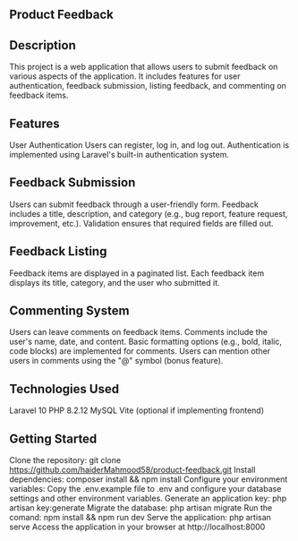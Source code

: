 ## Product Feedback

## Description

This project is a web application that allows users to submit feedback on various aspects of the application. It includes features for user authentication, feedback submission, listing feedback, and commenting on feedback items.

## Features
User Authentication
Users can register, log in, and log out.
Authentication is implemented using Laravel's built-in authentication system.

## Feedback Submission
Users can submit feedback through a user-friendly form.
Feedback includes a title, description, and category (e.g., bug report, feature request, improvement, etc.).
Validation ensures that required fields are filled out.

## Feedback Listing
Feedback items are displayed in a paginated list.
Each feedback item displays its title, category, and the user who submitted it.

## Commenting System
Users can leave comments on feedback items.
Comments include the user's name, date, and content.
Basic formatting options (e.g., bold, italic, code blocks) are implemented for comments.
Users can mention other users in comments using the "@" symbol (bonus feature).

## Technologies Used
Laravel 10
PHP 8.2.12
MySQL
Vite (optional if implementing frontend)

## Getting Started
Clone the repository: git clone https://github.com/haiderMahmood58/product-feedback.git
Install dependencies: composer install && npm install
Configure your environment variables: Copy the .env.example file to .env and configure your database settings and other environment variables.
Generate an application key: php artisan key:generate
Migrate the database: php artisan migrate
Run the comand: npm install && npm run dev
Serve the application: php artisan serve
Access the application in your browser at http://localhost:8000 